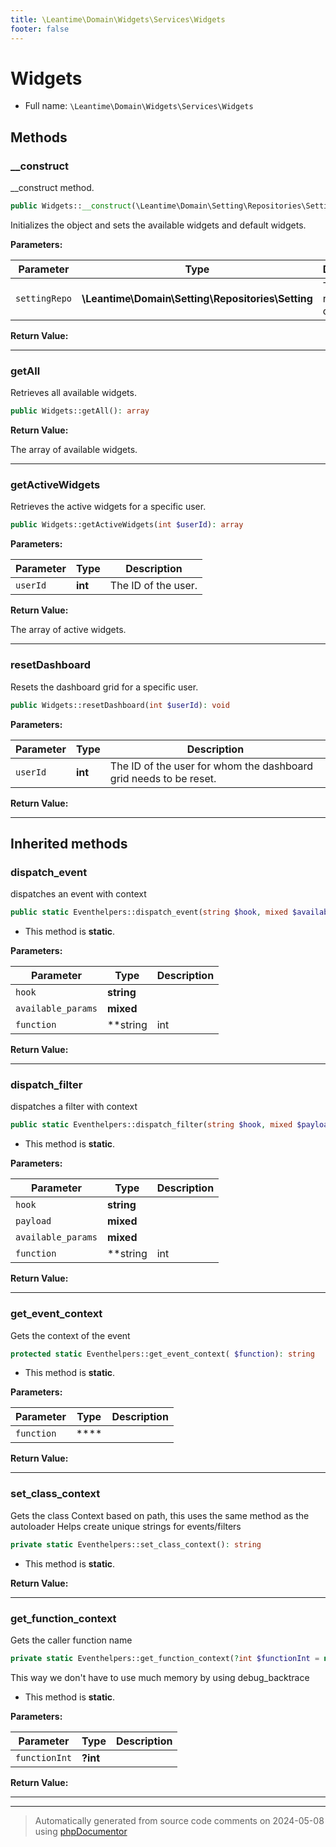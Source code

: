 ```yaml
---
title: \Leantime\Domain\Widgets\Services\Widgets
footer: false
---
```


# Widgets





* Full name: `\Leantime\Domain\Widgets\Services\Widgets`



## Methods

### __construct

__construct method.

```php
public Widgets::__construct(\Leantime\Domain\Setting\Repositories\Setting $settingRepo): void
```

Initializes the object and sets the available widgets and default widgets.






**Parameters:**

| Parameter | Type | Description |
|-----------|------|-------------|
| `settingRepo` | **\Leantime\Domain\Setting\Repositories\Setting** | The Setting repository object |


**Return Value:**





---
### getAll

Retrieves all available widgets.

```php
public Widgets::getAll(): array
```









**Return Value:**

The array of available widgets.



---
### getActiveWidgets

Retrieves the active widgets for a specific user.

```php
public Widgets::getActiveWidgets(int $userId): array
```








**Parameters:**

| Parameter | Type | Description |
|-----------|------|-------------|
| `userId` | **int** | The ID of the user. |


**Return Value:**

The array of active widgets.



---
### resetDashboard

Resets the dashboard grid for a specific user.

```php
public Widgets::resetDashboard(int $userId): void
```








**Parameters:**

| Parameter | Type | Description |
|-----------|------|-------------|
| `userId` | **int** | The ID of the user for whom the dashboard grid needs to be reset. |


**Return Value:**





---


## Inherited methods

### dispatch_event

dispatches an event with context

```php
public static Eventhelpers::dispatch_event(string $hook, mixed $available_params = [], string|int|null $function = null): void
```



* This method is **static**.




**Parameters:**

| Parameter | Type | Description |
|-----------|------|-------------|
| `hook` | **string** |  |
| `available_params` | **mixed** |  |
| `function` | **string|int|null** |  |


**Return Value:**





---
### dispatch_filter

dispatches a filter with context

```php
public static Eventhelpers::dispatch_filter(string $hook, mixed $payload, mixed $available_params = [], string|int|null $function = null): mixed
```



* This method is **static**.




**Parameters:**

| Parameter | Type | Description |
|-----------|------|-------------|
| `hook` | **string** |  |
| `payload` | **mixed** |  |
| `available_params` | **mixed** |  |
| `function` | **string|int|null** |  |


**Return Value:**





---
### get_event_context

Gets the context of the event

```php
protected static Eventhelpers::get_event_context( $function): string
```



* This method is **static**.




**Parameters:**

| Parameter | Type | Description |
|-----------|------|-------------|
| `function` | **** |  |


**Return Value:**





---
### set_class_context

Gets the class Context based on path, this uses the same method as the autoloader
Helps create unique strings for events/filters

```php
private static Eventhelpers::set_class_context(): string
```



* This method is **static**.





**Return Value:**





---
### get_function_context

Gets the caller function name

```php
private static Eventhelpers::get_function_context(?int $functionInt = null): string
```

This way we don't have to use much memory by using debug_backtrace

* This method is **static**.




**Parameters:**

| Parameter | Type | Description |
|-----------|------|-------------|
| `functionInt` | **?int** |  |


**Return Value:**





---


---
> Automatically generated from source code comments on 2024-05-08 using [phpDocumentor](http://www.phpdoc.org/)
